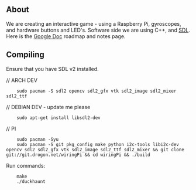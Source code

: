 About
---------
We are creating an interactive game - using a Raspberry Pi, gyroscopes, and hardware buttons and LED's.
Software side we are using C++, and [SDL](http://libsdl.org/).
Here is the [Google Doc](https://docs.google.com/document/d/1TTdBHlfw9nqK5_OXADW4CyzqTXATi-f-pGh81lKu3uk/edit) roadmap and notes page. 


Compiling
---------
Ensure that you have SDL v2 installed.

// ARCH DEV

        sudo pacman -S sdl2 opencv sdl2_gfx vtk sdl2_image sdl2_mixer sdl2_ttf



// DEBIAN DEV - update me please

        sudo apt-get install libsdl2-dev



// PI

        sudo pacman -Syu
        sudo pacman -S git pkg_config make python i2c-tools libi2c-dev opencv sdl2 sdl2_gfx vtk sdl2_image sdl2_ttf sdl2_mixer && git clone git://git.drogon.net/wiringPi && cd wiringPi && ./build


Run commands:

        make
        ./duckhaunt
